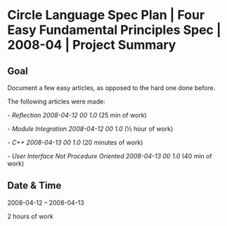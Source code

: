 ﻿Circle Language Spec Plan | Four Easy Fundamental Principles Spec | 2008-04 | Project Summary
=============================================================================================


Goal
----

Document a few easy articles, as opposed to the hard one done before.

The following articles were made:

\- *Reflection  2008-04-12 00  1.0*  (25 min of work)

\- *Module Integration  2008-04-12 00  1.0*  (½ hour of work)

\- *C++  2008-04-13 00  1.0*  (20 minutes of work)

\- *User Interface Not Procedure Oriented  2008-04-13 00  1.0*  (40 min of work)


Date & Time
-----------
2008-04-12 – 2008-04-13

2 hours of work

